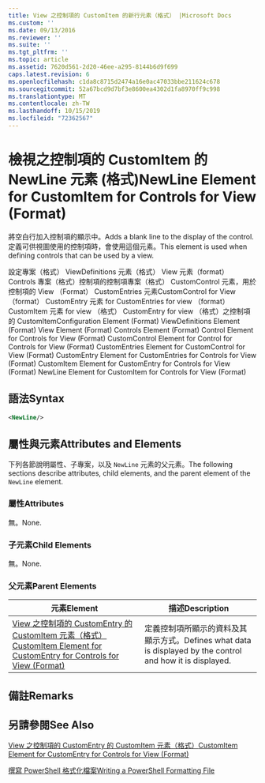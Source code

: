 ```yaml
---
title: View 之控制項的 CustomItem 的新行元素（格式） |Microsoft Docs
ms.custom: ''
ms.date: 09/13/2016
ms.reviewer: ''
ms.suite: ''
ms.tgt_pltfrm: ''
ms.topic: article
ms.assetid: 7620d561-2d20-46ee-a295-8144b6d9f699
caps.latest.revision: 6
ms.openlocfilehash: c1da8c8715d2474a16e0ac47033bbe211624c678
ms.sourcegitcommit: 52a67bcd9d7bf3e8600ea4302d1fa8970ff9c998
ms.translationtype: MT
ms.contentlocale: zh-TW
ms.lasthandoff: 10/15/2019
ms.locfileid: "72362567"
---
```

# <a name="newline-element-for-customitem-for-controls-for-view-format"></a><span data-ttu-id="4869a-102">檢視之控制項的 CustomItem 的 NewLine 元素 (格式)</span><span class="sxs-lookup"><span data-stu-id="4869a-102">NewLine Element for CustomItem for Controls for View (Format)</span></span>

<span data-ttu-id="4869a-103">將空白行加入控制項的顯示中。</span><span class="sxs-lookup"><span data-stu-id="4869a-103">Adds a blank line to the display of the control.</span></span> <span data-ttu-id="4869a-104">定義可供視圖使用的控制項時，會使用這個元素。</span><span class="sxs-lookup"><span data-stu-id="4869a-104">This element is used when defining controls that can be used by a view.</span></span>

<span data-ttu-id="4869a-105">設定專案（格式） ViewDefinitions 元素（格式） View 元素（format） Controls 專案（格式）控制項的控制項專案（格式） CustomControl 元素，用於控制項的 View （Format） CustomEntries 元素CustomControl for View （format） CustomEntry 元素 for CustomEntries for view （format） CustomItem 元素 for view （格式） CustomEntry for view （格式）之控制項的 CustomItem</span><span class="sxs-lookup"><span data-stu-id="4869a-105">Configuration Element (Format) ViewDefinitions Element (Format) View Element (Format) Controls Element (Format) Control Element for Controls for View (Format) CustomControl Element for Control for Controls for View (Format) CustomEntries Element for CustomControl for View (Format) CustomEntry Element for CustomEntries for Controls for View (Format) CustomItem Element for CustomEntry for Controls for View (Format) NewLine Element for CustomItem for Controls for View (Format)</span></span>

## <a name="syntax"></a><span data-ttu-id="4869a-106">語法</span><span class="sxs-lookup"><span data-stu-id="4869a-106">Syntax</span></span>

```xml
<NewLine/>
```

## <a name="attributes-and-elements"></a><span data-ttu-id="4869a-107">屬性與元素</span><span class="sxs-lookup"><span data-stu-id="4869a-107">Attributes and Elements</span></span>

<span data-ttu-id="4869a-108">下列各節說明屬性、子專案，以及 `NewLine` 元素的父元素。</span><span class="sxs-lookup"><span data-stu-id="4869a-108">The following sections describe attributes, child elements, and the parent element of the `NewLine` element.</span></span>

### <a name="attributes"></a><span data-ttu-id="4869a-109">屬性</span><span class="sxs-lookup"><span data-stu-id="4869a-109">Attributes</span></span>

<span data-ttu-id="4869a-110">無。</span><span class="sxs-lookup"><span data-stu-id="4869a-110">None.</span></span>

### <a name="child-elements"></a><span data-ttu-id="4869a-111">子元素</span><span class="sxs-lookup"><span data-stu-id="4869a-111">Child Elements</span></span>

<span data-ttu-id="4869a-112">無。</span><span class="sxs-lookup"><span data-stu-id="4869a-112">None.</span></span>

### <a name="parent-elements"></a><span data-ttu-id="4869a-113">父元素</span><span class="sxs-lookup"><span data-stu-id="4869a-113">Parent Elements</span></span>

|<span data-ttu-id="4869a-114">元素</span><span class="sxs-lookup"><span data-stu-id="4869a-114">Element</span></span>|<span data-ttu-id="4869a-115">描述</span><span class="sxs-lookup"><span data-stu-id="4869a-115">Description</span></span>|
|-------------|-----------------|
|[<span data-ttu-id="4869a-116">View 之控制項的 CustomEntry 的 CustomItem 元素（格式）</span><span class="sxs-lookup"><span data-stu-id="4869a-116">CustomItem Element for CustomEntry for Controls for View (Format)</span></span>](./customitem-element-for-customentry-for-controls-for-view-format.md)|<span data-ttu-id="4869a-117">定義控制項所顯示的資料及其顯示方式。</span><span class="sxs-lookup"><span data-stu-id="4869a-117">Defines what data is displayed by the control and how it is displayed.</span></span>|

## <a name="remarks"></a><span data-ttu-id="4869a-118">備註</span><span class="sxs-lookup"><span data-stu-id="4869a-118">Remarks</span></span>

## <a name="see-also"></a><span data-ttu-id="4869a-119">另請參閱</span><span class="sxs-lookup"><span data-stu-id="4869a-119">See Also</span></span>

[<span data-ttu-id="4869a-120">View 之控制項的 CustomEntry 的 CustomItem 元素（格式）</span><span class="sxs-lookup"><span data-stu-id="4869a-120">CustomItem Element for CustomEntry for Controls for View (Format)</span></span>](./customitem-element-for-customentry-for-controls-for-view-format.md)

[<span data-ttu-id="4869a-121">撰寫 PowerShell 格式化檔案</span><span class="sxs-lookup"><span data-stu-id="4869a-121">Writing a PowerShell Formatting File</span></span>](./writing-a-powershell-formatting-file.md)
